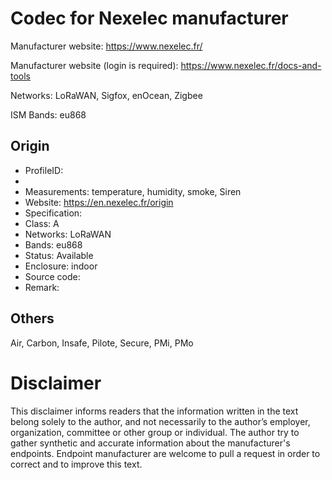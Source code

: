 # Codec for Nexelec manufacturer

Manufacturer website: https://www.nexelec.fr/

Manufacturer website (login is required): https://www.nexelec.fr/docs-and-tools

Networks: LoRaWAN, Sigfox, enOcean, Zigbee

ISM Bands: eu868

## Origin
* ProfileID:
* 
* Measurements: temperature, humidity, smoke, Siren
* Website: https://en.nexelec.fr/origin
* Specification:
* Class: A
* Networks: LoRaWAN
* Bands: eu868
* Status: Available
* Enclosure: indoor
* Source code:
* Remark:

## Others
Air, Carbon, Insafe, Pilote, Secure, PMi, PMo

# Disclaimer
This disclaimer informs readers that the information written in the text belong solely to the author, and not necessarily to the author’s employer, organization, committee or other group or individual. The author try to gather synthetic and accurate information about the manufacturer's endpoints. Endpoint manufacturer are welcome to pull a request in order to correct and to improve this text.
